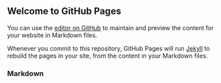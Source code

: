 ## Welcome to GitHub PagesYou can use the [editor on GitHub](https://github.com/kmlg708/gameblog/edit/master/README.md) to maintain and preview the content for your website in Markdown files.Whenever you commit to this repository, GitHub Pages will run [Jekyll](https://jekyllrb.com/) to rebuild the pages in your site, from the content in your Markdown files.### Markdown